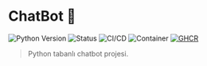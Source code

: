 # ChatBot 🤖

![Python Version](https://img.shields.io/badge/Python-3.9+-blue)
![Status](https://img.shields.io/badge/Status-Production%20Ready-blue)
![CI/CD](https://github.com/busragmsy/troy-assistant/actions/workflows/ci.yml/badge.svg?branch=main)
![Container](https://img.shields.io/badge/container-gray)
[![GHCR](https://img.shields.io/badge/GHCR-blue)](https://github.com/<kullanıcı>?tab=packages)

> Python tabanlı chatbot projesi.
